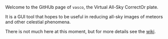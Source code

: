 Welcome to the GitHUb page of `vasco`, the Virtual All-Sky CorrectOr plate.

It is a GUI tool that hopes to be useful in reducing all-sky images of meteors and
other celestial phenomena.

There is not much here at this moment, but for more details see the [wiki](wiki).
